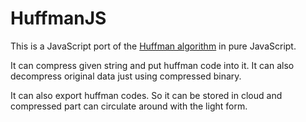 # HuffmanJS
This is a JavaScript port of the [Huffman algorithm](https://en.wikipedia.org/wiki/Huffman_coding) in pure JavaScript.

It can compress given string and put huffman code into it. It can also decompress original data just using compressed binary.

It can also export huffman codes. So it can be stored in cloud and compressed part can circulate around with the light form.
